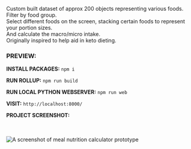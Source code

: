 Custom built dataset of approx 200 objects representing various foods.<br/>
Filter by food group.<br/>
Select different foods on the screen, stacking certain foods to represent your portion sizes.<br/>
And calculate the macro/micro intake.<br/>
Originally inspired to help aid in keto dieting.<br/>

### PREVIEW:

**INSTALL PACKAGES:**
```npm i```

**RUN ROLLUP:**
```npm run build```

**RUN LOCAL PYTHON WEBSERVER:**
```npm run web```

**VISIT:**
```http://localhost:8000/```

**PROJECT SCREENSHOT:**<br/><br/><br/>

<img src="../../blob/main/bodyboon-ss.png" alt="A screenshot of meal nutrition calculator prototype" />
